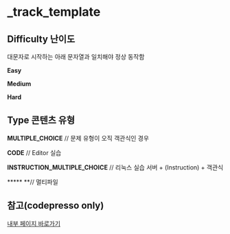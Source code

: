 # _track_template

## Difficulty 난이도
대문자로 시작하는 아래 문자열과 일치해야 정상 동작함

**Easy**

**Medium**

**Hard**


## Type 콘텐츠 유형
**MULTIPLE_CHOICE**  // 문제 유형이 오직 객관식인 경우

**CODE**  // Editor 실습

**INSTRUCTION_MULTIPLE_CHOICE**	// 리눅스 실습 서버 + (Instruction) + 객관식

***** **// 멀티파일


## 참고(codepresso only)
[내부 페이지 바로가기](https://www.notion.so/codepresso/GitHub-main-md-d94fdeaf0304462d86bc739f7adc689e)
